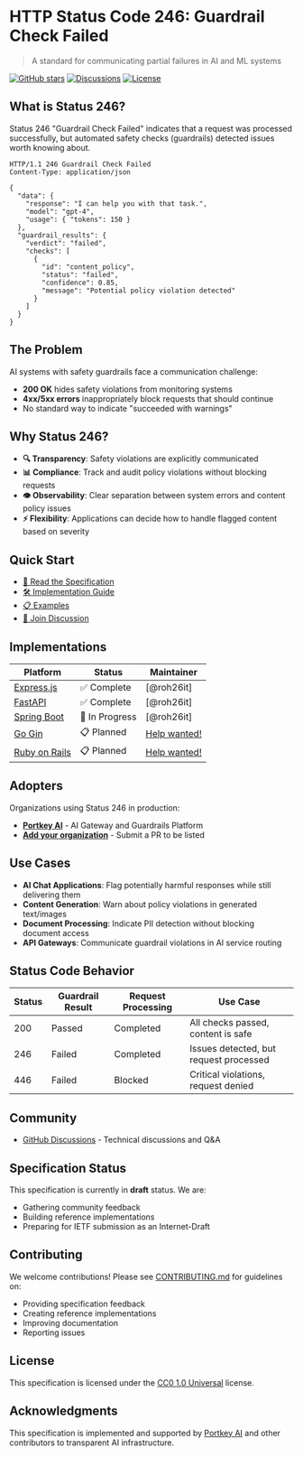 # HTTP Status Code 246: Guardrail Check Failed

> A standard for communicating partial failures in AI and ML systems

[![GitHub stars](https://img.shields.io/github/stars/status246/specification)](https://github.com/status246/specification/stargazers)
[![Discussions](https://img.shields.io/github/discussions/status246/specification)](https://github.com/status246/specification/discussions)
[![License](https://img.shields.io/badge/License-CC0-blue.svg)](LICENSE)

## What is Status 246?

Status 246 "Guardrail Check Failed" indicates that a request was processed successfully, but automated safety checks (guardrails) detected issues worth knowing about.

```http
HTTP/1.1 246 Guardrail Check Failed
Content-Type: application/json

{
  "data": {
    "response": "I can help you with that task.",
    "model": "gpt-4",
    "usage": { "tokens": 150 }
  },
  "guardrail_results": {
    "verdict": "failed",
    "checks": [
      {
        "id": "content_policy",
        "status": "failed",
        "confidence": 0.85,
        "message": "Potential policy violation detected"
      }
    ]
  }
}
```

## The Problem

AI systems with safety guardrails face a communication challenge:
- **200 OK** hides safety violations from monitoring systems
- **4xx/5xx errors** inappropriately block requests that should continue
- No standard way to indicate "succeeded with warnings"

## Why Status 246?

- **🔍 Transparency**: Safety violations are explicitly communicated
- **📊 Compliance**: Track and audit policy violations without blocking requests  
- **👁 Observability**: Clear separation between system errors and content policy issues
- **⚡ Flexibility**: Applications can decide how to handle flagged content based on severity

## Quick Start

- [📖 Read the Specification](https://status246.com)
- [🛠 Implementation Guide](docs/implementation-guide.md)
- [📋 Examples](examples/)
- [💬 Join Discussion](https://github.com/status246/specification/discussions)

## Implementations

| Platform | Status | Maintainer |
|----------|--------|------------|
| [Express.js](implementations/javascript/express/) | ✅ Complete | [@roh26it] |
| [FastAPI](implementations/python/fastapi/) | ✅ Complete | [@roh26it] |
| [Spring Boot](implementations/java/spring-boot/) | 🚧 In Progress | [@roh26it] |
| [Go Gin](implementations/go/gin/) | 📋 Planned | [Help wanted!](CONTRIBUTING.md) |
| [Ruby on Rails](implementations/ruby/rails/) | 📋 Planned | [Help wanted!](CONTRIBUTING.md) |

## Adopters

Organizations using Status 246 in production:

- **[Portkey AI](https://portkey.ai)** - AI Gateway and Guardrails Platform
- **[Add your organization](CONTRIBUTING.md)** - Submit a PR to be listed

## Use Cases

- **AI Chat Applications**: Flag potentially harmful responses while still delivering them
- **Content Generation**: Warn about policy violations in generated text/images
- **Document Processing**: Indicate PII detection without blocking document access
- **API Gateways**: Communicate guardrail violations in AI service routing

## Status Code Behavior

| Status | Guardrail Result | Request Processing | Use Case |
|--------|------------------|-------------------|----------|
| 200 | Passed | Completed | All checks passed, content is safe |
| 246 | Failed | Completed | Issues detected, but request processed |
| 446 | Failed | Blocked | Critical violations, request denied |

## Community

- [GitHub Discussions](https://github.com/status246/specification/discussions) - Technical discussions and Q&A

## Specification Status

This specification is currently in **draft** status. We are:
- Gathering community feedback
- Building reference implementations
- Preparing for IETF submission as an Internet-Draft

## Contributing

We welcome contributions! Please see [CONTRIBUTING.md](CONTRIBUTING.md) for guidelines on:
- Providing specification feedback
- Creating reference implementations
- Improving documentation
- Reporting issues

## License

This specification is licensed under the [CC0 1.0 Universal](LICENSE) license.

## Acknowledgments

This specification is implemented and supported by [Portkey AI](https://portkey.ai) and other contributors to transparent AI infrastructure.

